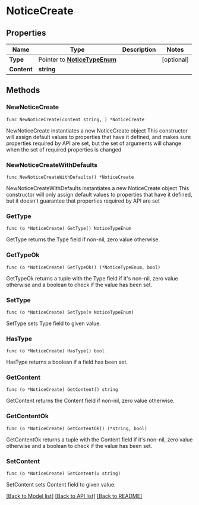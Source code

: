 # NoticeCreate

## Properties

Name | Type | Description | Notes
------------ | ------------- | ------------- | -------------
**Type** | Pointer to [**NoticeTypeEnum**](NoticeTypeEnum.md) |  | [optional] 
**Content** | **string** |  | 

## Methods

### NewNoticeCreate

`func NewNoticeCreate(content string, ) *NoticeCreate`

NewNoticeCreate instantiates a new NoticeCreate object
This constructor will assign default values to properties that have it defined,
and makes sure properties required by API are set, but the set of arguments
will change when the set of required properties is changed

### NewNoticeCreateWithDefaults

`func NewNoticeCreateWithDefaults() *NoticeCreate`

NewNoticeCreateWithDefaults instantiates a new NoticeCreate object
This constructor will only assign default values to properties that have it defined,
but it doesn't guarantee that properties required by API are set

### GetType

`func (o *NoticeCreate) GetType() NoticeTypeEnum`

GetType returns the Type field if non-nil, zero value otherwise.

### GetTypeOk

`func (o *NoticeCreate) GetTypeOk() (*NoticeTypeEnum, bool)`

GetTypeOk returns a tuple with the Type field if it's non-nil, zero value otherwise
and a boolean to check if the value has been set.

### SetType

`func (o *NoticeCreate) SetType(v NoticeTypeEnum)`

SetType sets Type field to given value.

### HasType

`func (o *NoticeCreate) HasType() bool`

HasType returns a boolean if a field has been set.

### GetContent

`func (o *NoticeCreate) GetContent() string`

GetContent returns the Content field if non-nil, zero value otherwise.

### GetContentOk

`func (o *NoticeCreate) GetContentOk() (*string, bool)`

GetContentOk returns a tuple with the Content field if it's non-nil, zero value otherwise
and a boolean to check if the value has been set.

### SetContent

`func (o *NoticeCreate) SetContent(v string)`

SetContent sets Content field to given value.



[[Back to Model list]](../README.md#documentation-for-models) [[Back to API list]](../README.md#documentation-for-api-endpoints) [[Back to README]](../README.md)



